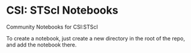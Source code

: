 # CSI: STScI Notebooks
Community Notebooks for CSI:STScI

To create a notebook, just create a new directory in the root of the repo, and add the notebook there.
